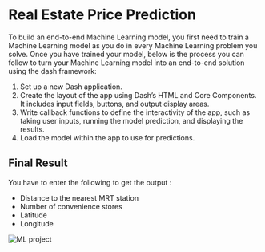 # Real Estate Price Prediction
To build an end-to-end Machine Learning model, you first need to train a Machine Learning model as you do in every Machine Learning problem you solve. Once you have trained your model, below is the process you can follow to turn your Machine Learning model into an end-to-end solution using the dash framework:

1. Set up a new Dash application.
2. Create the layout of the app using Dash’s HTML and Core Components. It includes input fields, buttons, and output display areas.
3. Write callback functions to define the interactivity of the app, such as taking user inputs, running the model prediction, and displaying the results.
4. Load the model within the app to use for predictions.

## Final Result
You have to enter the following to get the output :
- Distance to the nearest MRT station
- Number of convenience stores
- Latitude
- Longitude

![ML project](https://github.com/RmBenjy/Real-Estate-Price-Prediction/assets/136175741/bf7639e2-e264-474d-97c4-d4743de51128)
